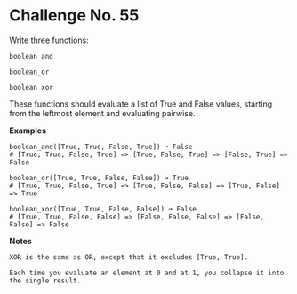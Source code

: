# Challenge No. 55


Write three functions:

    boolean_and

    boolean_or

    boolean_xor

These functions should evaluate a list of True and False values, starting from the leftmost element and evaluating pairwise.

**Examples**

    boolean_and([True, True, False, True]) ➞ False
    # [True, True, False, True] => [True, False, True] => [False, True] => False
     
    boolean_or([True, True, False, False]) ➞ True
    # [True, True, False, True] => [True, False, False] => [True, False] => True
     
    boolean_xor([True, True, False, False]) ➞ False
    # [True, True, False, False] => [False, False, False] => [False, False] => False

**Notes**

    XOR is the same as OR, except that it excludes [True, True].

    Each time you evaluate an element at 0 and at 1, you collapse it into the single result.